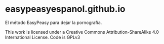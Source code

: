# easypeasyespanol.github.io
El método EasyPeasy para dejar la pornografía.

This work is licensed under a Creative Commons Attribution-ShareAlike 4.0 International License. Code is GPLv3